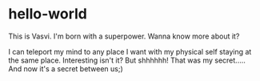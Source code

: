# hello-world
 
This is Vasvi. 
I'm born with a superpower.
Wanna know more about it?

I can teleport my mind to any place I want with my physical self staying at the same place.
Interesting isn't it? 
But shhhhhh! That was my secret.....
And now it's a secret between us;)
